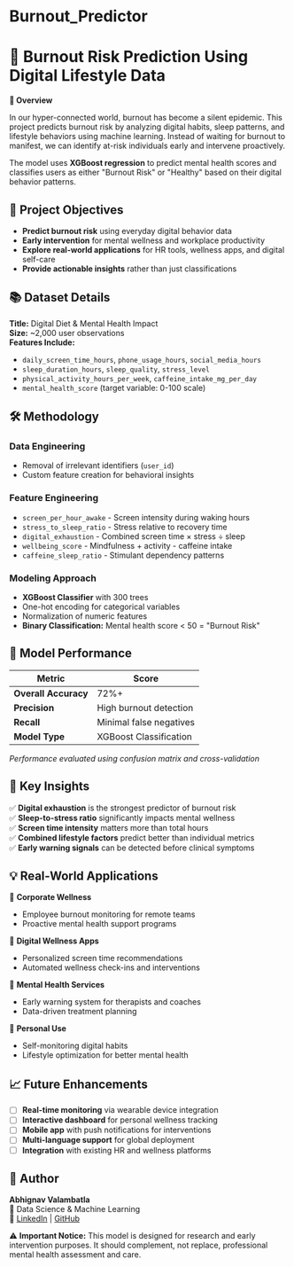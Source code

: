 # Burnout_Predictor
# 🧠 Burnout Risk Prediction Using Digital Lifestyle Data

**📌 Overview**

In our hyper-connected world, burnout has become a silent epidemic. This project predicts burnout risk by analyzing digital habits, sleep patterns, and lifestyle behaviors using machine learning. Instead of waiting for burnout to manifest, we can identify at-risk individuals early and intervene proactively.

The model uses **XGBoost regression** to predict mental health scores and classifies users as either "Burnout Risk" or "Healthy" based on their digital behavior patterns.

## 🎯 Project Objectives

- **Predict burnout risk** using everyday digital behavior data
- **Early intervention** for mental wellness and workplace productivity  
- **Explore real-world applications** for HR tools, wellness apps, and digital self-care
- **Provide actionable insights** rather than just classifications

## 📚 Dataset Details

**Title:** Digital Diet & Mental Health Impact  
**Size:** ~2,000 user observations  
**Features Include:**
- `daily_screen_time_hours`, `phone_usage_hours`, `social_media_hours`
- `sleep_duration_hours`, `sleep_quality`, `stress_level` 
- `physical_activity_hours_per_week`, `caffeine_intake_mg_per_day`
- `mental_health_score` (target variable: 0-100 scale)

## 🛠️ Methodology

### **Data Engineering**
- Removal of irrelevant identifiers (`user_id`)
- Custom feature creation for behavioral insights

### **Feature Engineering** 
- `screen_per_hour_awake` - Screen intensity during waking hours
- `stress_to_sleep_ratio` - Stress relative to recovery time
- `digital_exhaustion` - Combined screen time × stress ÷ sleep  
- `wellbeing_score` - Mindfulness + activity - caffeine intake
- `caffeine_sleep_ratio` - Stimulant dependency patterns

### **Modeling Approach**
- **XGBoost Classifier** with 300 trees
- One-hot encoding for categorical variables  
- Normalization of numeric features
- **Binary Classification:** Mental health score < 50 = "Burnout Risk"

## 🚀 Model Performance

| Metric | Score |
|--------|-------|
| **Overall Accuracy** | 72%+ |
| **Precision** | High burnout detection |
| **Recall** | Minimal false negatives |
| **Model Type** | XGBoost Classification |

*Performance evaluated using confusion matrix and cross-validation*

## 🧩 Key Insights

✅ **Digital exhaustion** is the strongest predictor of burnout risk  
✅ **Sleep-to-stress ratio** significantly impacts mental wellness  
✅ **Screen time intensity** matters more than total hours  
✅ **Combined lifestyle factors** predict better than individual metrics  
✅ **Early warning signals** can be detected before clinical symptoms

## 💡 Real-World Applications

🏢 **Corporate Wellness**
- Employee burnout monitoring for remote teams
- Proactive mental health support programs

📱 **Digital Wellness Apps** 
- Personalized screen time recommendations
- Automated wellness check-ins and interventions

🧘 **Mental Health Services**
- Early warning system for therapists and coaches
- Data-driven treatment planning

🎯 **Personal Use**
- Self-monitoring digital habits
- Lifestyle optimization for better mental health

## 📈 Future Enhancements

- [ ] **Real-time monitoring** via wearable device integration
- [ ] **Interactive dashboard** for personal wellness tracking  
- [ ] **Mobile app** with push notifications for interventions
- [ ] **Multi-language support** for global deployment
- [ ] **Integration** with existing HR and wellness platforms

## 👤 Author

**Abhignav Valambatla**  
📍 Data Science & Machine Learning  
🔗 [LinkedIn](https://www.linkedin.com/in/abhigna-valambatla-0a216a149/) | [GitHub](https://github.com/abhignav1)



⚠️ **Important Notice:** This model is designed for research and early intervention purposes. It should complement, not replace, professional mental health assessment and care.
